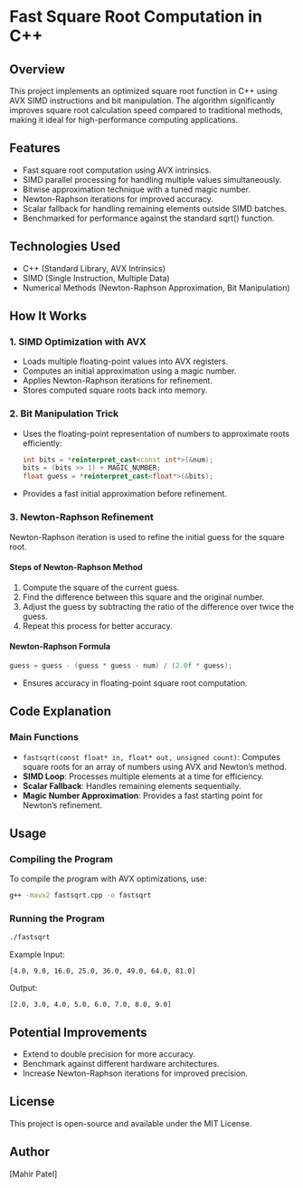 # Fast Square Root Computation in C++

## Overview

This project implements an optimized square root function in C++ using AVX SIMD instructions and bit manipulation. The algorithm significantly improves square root calculation speed compared to traditional methods, making it ideal for high-performance computing applications.

## Features

- Fast square root computation using AVX intrinsics.
- SIMD parallel processing for handling multiple values simultaneously.
- Bitwise approximation technique with a tuned magic number.
- Newton-Raphson iterations for improved accuracy.
- Scalar fallback for handling remaining elements outside SIMD batches.
- Benchmarked for performance against the standard sqrt() function.

## Technologies Used

- C++ (Standard Library, AVX Intrinsics)
- SIMD (Single Instruction, Multiple Data)
- Numerical Methods (Newton-Raphson Approximation, Bit Manipulation)

## How It Works

### 1. SIMD Optimization with AVX

- Loads multiple floating-point values into AVX registers.
- Computes an initial approximation using a magic number.
- Applies Newton-Raphson iterations for refinement.
- Stores computed square roots back into memory.

### 2. Bit Manipulation Trick

- Uses the floating-point representation of numbers to approximate roots efficiently:

  ```cpp
  int bits = *reinterpret_cast<const int*>(&num);
  bits = (bits >> 1) + MAGIC_NUMBER;
  float guess = *reinterpret_cast<float*>(&bits);
  ```

- Provides a fast initial approximation before refinement.

### 3. Newton-Raphson Refinement

Newton-Raphson iteration is used to refine the initial guess for the square root.

#### Steps of Newton-Raphson Method

1. Compute the square of the current guess.
2. Find the difference between this square and the original number.
3. Adjust the guess by subtracting the ratio of the difference over twice the guess.
4. Repeat this process for better accuracy.

#### Newton-Raphson Formula

  ```cpp
  guess = guess - (guess * guess - num) / (2.0f * guess);
  ```

- Ensures accuracy in floating-point square root computation.

## Code Explanation

### Main Functions

- `fastsqrt(const float* in, float* out, unsigned count)`: Computes square roots for an array of numbers using AVX and Newton’s method.
- **SIMD Loop**: Processes multiple elements at a time for efficiency.
- **Scalar Fallback**: Handles remaining elements sequentially.
- **Magic Number Approximation**: Provides a fast starting point for Newton’s refinement.

## Usage

### Compiling the Program

To compile the program with AVX optimizations, use:

```bash
g++ -mavx2 fastsqrt.cpp -o fastsqrt
```

### Running the Program

```bash
./fastsqrt
```

Example Input:

```
[4.0, 9.0, 16.0, 25.0, 36.0, 49.0, 64.0, 81.0]
```

Output:

```
[2.0, 3.0, 4.0, 5.0, 6.0, 7.0, 8.0, 9.0]
```

## Potential Improvements

- Extend to double precision for more accuracy.
- Benchmark against different hardware architectures.
- Increase Newton-Raphson iterations for improved precision.

## License

This project is open-source and available under the MIT License.

## Author

[Mahir Patel]


